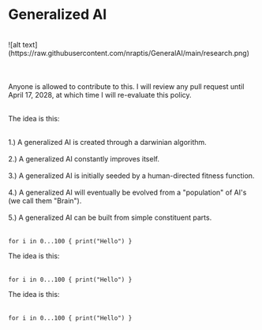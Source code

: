# Generalized AI
</br>
![alt text](https://raw.githubusercontent.com/nraptis/GeneralAI/main/research.png)</br></br>
</br>
</br>
Anyone is allowed to contribute to this. I will review any pull request until April 17, 2028, at which time I will re-evaluate this policy.</br></br>

The idea is this:</br></br>

1.) A generalized AI is created through a darwinian algorithm.</br></br>
2.) A generalized AI constantly improves itself.</br></br>
3.) A generalized AI is initially seeded by a human-directed fitness function.</br></br>
4.) A generalized AI will eventually be evolved from a "population" of AI's (we call them "Brain").</br></br>
5.) A generalized AI can be built from simple constituent parts.</br></br>
```
for i in 0...100 { print("Hello") }
```
The idea is this:</br></br>
```
for i in 0...100 { print("Hello") }
```
The idea is this:</br></br>
```
for i in 0...100 { print("Hello") }
```
